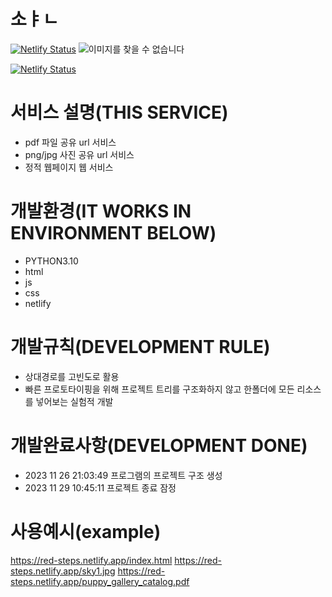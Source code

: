 # 소ㅑㄴ












[![Netlify Status](https://api.netlify.com/api/v1/badges/9ec5eebb-2205-4017-8546-59e69a64ece8/deploy-status)](https://app.netlify.com/sites/red-steps/deploys)
![이미지를 찾을 수 없습니다](https://red-steps.netlify.app/sky1.jpg)
<!-- ![이미지를 찾을 수 없습니다](https://red-steps.netlify.app/sky2.jpg) -->
<!-- ![이미지를 찾을 수 없습니다](https://red-steps.netlify.app/sky3.jpg) -->
<!-- ![이미지를 찾을 수 없습니다](https://red-steps.netlify.app/sky4.jpg) -->
<!-- ![이미지를 찾을 수 없습니다](https://red-steps.netlify.app/sky5.jpg) -->
<!-- ![이미지를 찾을 수 없습니다](https://red-steps.netlify.app/sky6.jpg) -->
[![Netlify Status](https://api.netlify.com/api/v1/badges/9ec5eebb-2205-4017-8546-59e69a64ece8/deploy-status)](https://app.netlify.com/sites/red-steps/deploys)
# 서비스 설명(THIS SERVICE)
- pdf 파일 공유 url 서비스
- png/jpg 사진 공유 url 서비스
- 정적 웹페이지 웹 서비스


# 개발환경(IT WORKS IN ENVIRONMENT BELOW)
- PYTHON3.10 
- html 
- js 
- css 
- netlify

# 개발규칙(DEVELOPMENT RULE)
- 상대경로를 고빈도로 활용
- 빠른 프로토타이핑을 위해 프로젝트 트리를 구조화하지 않고 한폴더에 모든 리소스를 넣어보는 실험적 개발


# 개발완료사항(DEVELOPMENT DONE)
- 2023 11 26 21:03:49 프로그램의 프로젝트 구조 생성
- 2023 11 29 10:45:11 프로젝트 종료 잠정 
 

 # 사용예시(example)
https://red-steps.netlify.app/index.html
https://red-steps.netlify.app/sky1.jpg
https://red-steps.netlify.app/puppy_gallery_catalog.pdf